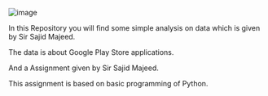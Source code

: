 
![image](https://github.com/user-attachments/assets/422daa2c-5c23-4513-96a3-bf54e82fe514)




In this Repository you will find some simple analysis on data which is given by Sir Sajid Majeed.

The data is about Google Play Store applications.

And a Assignment given by Sir Sajid Majeed.

This assignment is based on basic programming of Python.
